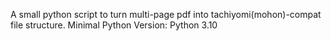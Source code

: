 A small python script to turn multi-page pdf into tachiyomi(mohon)-compat file structure.
Minimal Python Version: Python 3.10
